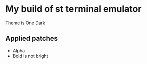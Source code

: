 # My build of st terminal emulator

Theme is One Dark

## Applied patches
- Alpha
- Bold is not bright
